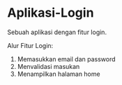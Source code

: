 # Aplikasi-Login
Sebuah aplikasi dengan fitur login.

Alur Fitur Login:
1. Memasukkan email dan password
2. Menvalidasi masukan
3. Menampilkan halaman home
